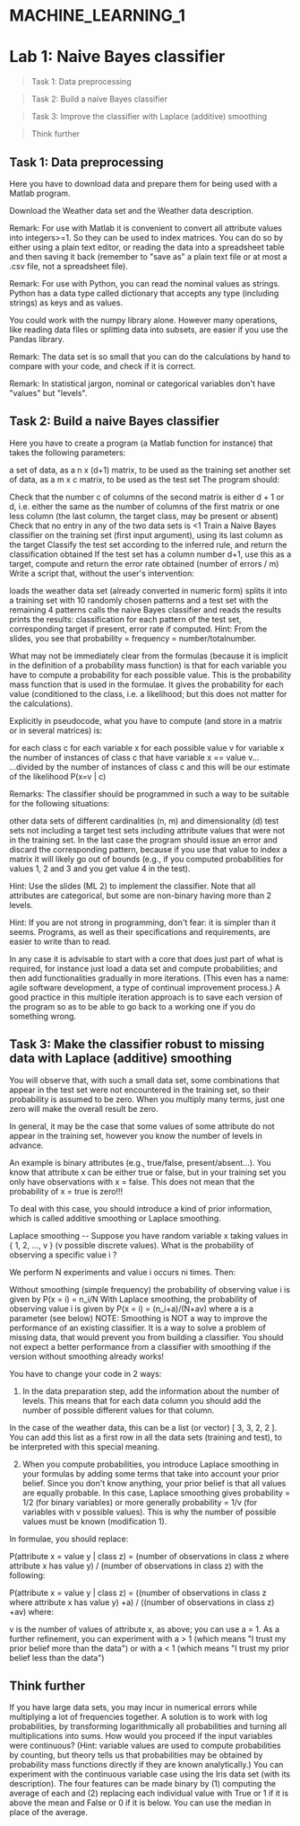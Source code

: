 # MACHINE_LEARNING_1

# Lab 1: Naive Bayes classifier

> Task 1: Data preprocessing 


> Task 2: Build a naive Bayes classifier


> Task 3: Improve the classifier with Laplace (additive) smoothing


> Think further

## Task 1: Data preprocessing

Here you have to download data and prepare them for being used with a Matlab program.

Download the Weather data set and the Weather data description.

Remark: For use with Matlab it is convenient to convert all attribute values into integers>=1. So they can be used to index matrices. You can do so by either using a plain text editor, or reading the data into a spreadsheet table and then saving it back (remember to "save as" a plain text file or at most a .csv file, not a spreadsheet file).

Remark: For use with Python, you can read the nominal values as strings. Python has a data type called dictionary that accepts any type (including strings) as keys and as values.

You could work with the numpy library alone. However many operations, like reading data files or splitting data into subsets, are easier if you use the Pandas library.

Remark: The data set is so small that you can do the calculations by hand to compare with your code, and check if it is correct.

Remark: In statistical jargon, nominal or categorical variables don't have "values" but "levels".

## Task 2: Build a naive Bayes classifier
Here you have to create a program (a Matlab function for instance) that takes the following parameters:

a set of data, as a n x (d+1) matrix, to be used as the training set
another set of data, as a m x c matrix, to be used as the test set
The program should:

Check that the number c of columns of the second matrix is either d + 1 or d, i.e. either the same as the number of columns of the first matrix or one less column (the last column, the target class, may be present or absent)
Check that no entry in any of the two data sets is <1
Train a Naive Bayes classifier on the training set (first input argument), using its last column as the target
Classify the test set according to the inferred rule, and return the classification obtained
If the test set has a column number d+1, use this as a target, compute and return the error rate obtained (number of errors / m)
Write a script that, without the user's intervention:

loads the weather data set (already converted in numeric form)
splits it into a training set with 10 randomly chosen patterns and a test set with the remaining 4 patterns
calls the naive Bayes classifier and reads the results
prints the results: classification for each pattern of the test set, corresponding target if present, error rate if computed.
Hint: From the slides, you see that probability = frequency = number/totalnumber.

What may not be immediately clear from the formulas (because it is implicit in the definition of a probability mass function) is that for each variable you have to compute a probability for each possible value. This is the probability mass function that is used in the formulae. It gives the probability for each value (conditioned to the class, i.e. a likelihood; but this does not matter for the calculations).

Explicitly in pseudocode, what you have to compute (and store in a matrix or in several matrices) is:

for each class c
  for each variable x
    for each possible value v for variable x
        the number of instances of class c that have variable x == value v...
        ...divided by the number of instances of class c
and this will be our estimate of the likelihood P(x=v | c)

Remarks: The classifier should be programmed in such a way to be suitable for the following situations:

other data sets of different cardinalities (n, m) and dimensionality (d)
test sets not including a target
test sets including attribute values that were not in the training set.
In the last case the program should issue an error and discard the corresponding pattern, because if you use that value to index a matrix it will likely go out of bounds (e.g., if you computed probabilities for values 1, 2 and 3 and you get value 4 in the test).

Hint: Use the slides (ML 2) to implement the classifier. Note that all attributes are categorical, but some are non-binary having more than 2 levels.

Hint: If you are not strong in programming, don't fear: it is simpler than it seems. Programs, as well as their specifications and requirements, are easier to write than to read.

In any case it is advisable to start with a core that does just part of what is required, for instance just load a data set and compute probabilities; and then add functionalities gradually in more iterations. (This even has a name: agile software development, a type of continual improvement process.) A good practice in this multiple iteration approach is to save each version of the program so as to be able to go back to a working one if you do something wrong.

## Task 3: Make the classifier robust to missing data with Laplace (additive) smoothing
You will observe that, with such a small data set, some combinations that appear in the test set were not encountered in the training set, so their probability is assumed to be zero. When you multiply many terms, just one zero will make the overall result be zero.

In general, it may be the case that some values of some attribute do not appear in the training set, however you know the number of levels in advance.

An example is binary attributes (e.g., true/false, present/absent...). You know that attribute x can be either true or false, but in your training set you only have observations with x = false. This does not mean that the probability of x = true is zero!!!

To deal with this case, you should introduce a kind of prior information, which is called additive smoothing or Laplace smoothing.

Laplace smoothing -- Suppose you have random variable x taking values in { 1, 2, ..., v } (v possible discrete values). What is the probability of observing a specific value i ?

We perform N experiments and value i occurs ni times. Then:

Without smoothing (simple frequency) the probability of observing value i is given by P(x = i) = n_i/N
With Laplace smoothing, the probability of observing value i is given by P(x = i) = (n_i+a)/(N+av) where a is a parameter (see below)
NOTE: Smoothing is NOT a way to improve the performance of an existing classifier. It is a way to solve a problem of missing data, that would prevent you from building a classifier. You should not expect a better performance from a classifier with smoothing if the version without smoothing already works!

You have to change your code in 2 ways:

1) In the data preparation step, add the information about the number of levels. This means that for each data column you should add the number of possible different values for that column.

In the case of the weather data, this can be a list (or vector) [ 3, 3, 2, 2 ]. You can add this list as a first row in all the data sets (training and test), to be interpreted with this special meaning.

2) When you compute probabilities, you introduce Laplace smoothing in your formulas by adding some terms that take into account your prior belief. Since you don't know anything, your prior belief is that all values are equally probable. In this case, Laplace smoothing gives probability = 1/2 (for binary variables) or more generally probability = 1/v (for variables with v possible values). This is why the number of possible values must be known (modification 1).

In formulae, you should replace:

P(attribute x = value y | class z) =
   (number of observations in class z where attribute x has value y) / (number of observations in class z)
with the following:

P(attribute x = value y | class z) =
   ((number of observations in class z where attribute x has value y) +a) / ((number of observations in class z) +av)
where:

v is the number of values of attribute x, as above;
you can use a = 1. As a further refinement, you can experiment with a > 1 (which means "I trust my prior belief more than the data") or with a < 1 (which means "I trust my prior belief less than the data")
## Think further
If you have large data sets, you may incur in numerical errors while multiplying a lot of frequencies together. A solution is to work with log probabilities, by transforming logarithmically all probabilities and turning all multiplications into sums.
How would you proceed if the input variables were continuous? (Hint: variable values are used to compute probabilities by counting, but theory tells us that probabilities may be obtained by probability mass functions directly if they are known analytically.)
You can experiment with the continuous variable case using the Iris data set (with its description). The four features can be made binary by (1) computing the average of each and (2) replacing each individual value with True or 1 if it is above the mean and False or 0 if it is below. You can use the median in place of the average.
